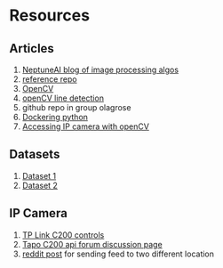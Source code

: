 # Resources

## Articles

1. [NeptuneAI blog of image processing algos](https://neptune.ai/blog/image-processing-python)
2. [reference repo](https://github.com/noorkhokhar99/car-parking-finder)
3. [OpenCV](https://opencv.org/)
4. [openCV line detection](https://medium.com/@amit25173/opencv-line-detection-ccf6ee026c5c)
5. github repo in group olagrose
6. [Dockering python](https://www.docker.com/blog/how-to-dockerize-your-python-applications/)
7. [Accessing IP camera with openCV](https://stackoverflow.com/questions/49978705/access-ip-camera-in-python-opencv)

## Datasets

1. [Dataset 1](https://www.kaggle.com/code/kerneler/starter-eye-level-parking-lot-015316b8-a)
2. [Dataset 2](https://www.kaggle.com/datasets/ammarnassanalhajali/pklot-dataset)

## IP Camera

1. [TP Link C200 controls](https://github.com/JurajNyiri/HomeAssistant-Tapo-Control)
2. [Tapo C200 api forum discussion page](https://community.tp-link.com/en/home/forum/topic/191894?replyId=409424)
3. [reddit post](https://www.reddit.com/r/Hikvision/comments/11k2k8q/can_you_add_one_ip_camera_to_two_nvrs_at_the_same/) for sending feed to two different location
